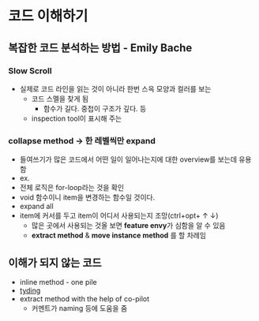 # 코드 이해하기

## 복잡한 코드 분석하는 방법 - Emily Bache
### Slow Scroll

- 실제로 코드 라인을 읽는 것이 아니라 한번 스윽 모양과 컬러를 보는
    - 코드 스멜을 찾게 됨
        - 함수가 길다. 중첩이 구조가 깊다. 등
    - inspection tool이 표시해 주는

### collapse method → 한 레벨씩만 expand

- 들여쓰기가 많은 코드에서 어떤 일이 일어나는지에 대한 overview를 보는데 유용함
- ex.
- 전체 로직은 for-loop라는 것을 확인
- void 함수이니 item을 변경하는 함수일 것이다.
- expand all
- item에 커서를 두고 item이 어디서 사용되는지 조망(ctrl+opt+ ↑ ↓)
    - 많은 곳에서 사용되는 것올 보면 **feature envy**가 심함을 알 수 있음
    - **extract method** & **move instance method** 를 할 차례임

## 이해가 되지 않는 코드

- inline method - one pile
- [tyding](Techniques.md#simle-tyding)
- extract method with the help of co-pilot
    - 커멘트가 naming 등에 도움을 줌